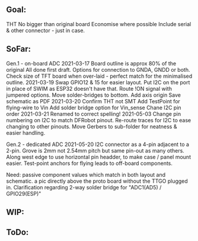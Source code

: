 Goal:
-----
THT
No bigger than original board
Economise where possible
Include serial & other connector - just in case.


SoFar:
------
Gen.1 - on-board ADC
2021-03-17
Board outline is approx 80% of the original
All done first draft.
Options for connection to GNDA, GNDD or both.
Check size of TFT board when over-laid - perfect match for the minimalised outline.
2021-03-19
Swap GPIO12 & 15 for easier layout.
Put I2C on the port in place of SWIM as ESP32 doesn't have that.
Route !ON signal with jumpered options.
Move solder-bridges to bottom.
Add axis origin
Save schematic as PDF
2021-03-20
Confirm THT not SMT
Add TestPoint for flying-wire to Vin
Add solder bridge option for Vin_sense
Chane I2C pin order
2021-03-21
Renamed to correct spelling!
2021-05-03
Change pin numbering on I2C to match DFRobot pinout.
Re-route traces for I2C to ease changing to other pinouts.
Move Gerbers to sub-folder for neatness & easier handling.

Gen.2 - dedicated ADC
2021-05-20
I2C connector as a 4-pin adjacent to a 2-pin.
Grove is 2mm not 2.54mm pitch but same pin-out as many others.
Along west edge to use horizontal pin headder, to make case / panel mount easier.
Test-point anchors for flying leads to off-board components.

Need:
passive component values which match in both layout and schematic.
a pic directly above the proto board without the TTGO plugged in.
Clarification regarding 2-way solder bridge for "ADC1(AD5) / GPIO29(ESP)"


WIP:
----


ToDo:
-----





